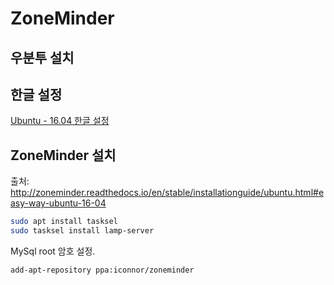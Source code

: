 # ZoneMinder

## 우분투 설치

## 한글 설정

[Ubuntu - 16.04 한글 설정](http://hochulshin.com/ubuntu-1604-hangul/)

## ZoneMinder 설치

출처: <http://zoneminder.readthedocs.io/en/stable/installationguide/ubuntu.html#easy-way-ubuntu-16-04>

```bash
sudo apt install tasksel
sudo tasksel install lamp-server
```

MySql root 암호 설정.


```bash
add-apt-repository ppa:iconnor/zoneminder
```

